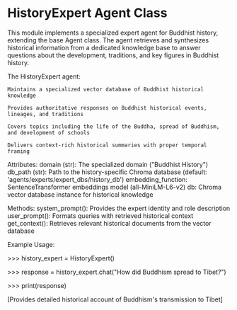 # HistoryExpert Agent Class

This module implements a specialized expert agent for Buddhist history, extending the base Agent class.
The agent retrieves and synthesizes historical information from a dedicated knowledge base to answer questions
about the development, traditions, and key figures in Buddhist history.

The HistoryExpert agent:

    Maintains a specialized vector database of Buddhist historical knowledge

    Provides authoritative responses on Buddhist historical events, lineages, and traditions

    Covers topics including the life of the Buddha, spread of Buddhism, and development of schools

    Delivers context-rich historical summaries with proper temporal framing

Attributes:
domain (str): The specialized domain ("Buddhist History")
db_path (str): Path to the history-specific Chroma database (default: 'agents/experts/expert_dbs/history_db')
embedding_function: SentenceTransformer embeddings model (all-MiniLM-L6-v2)
db: Chroma vector database instance for historical knowledge

Methods:
system_prompt(): Provides the expert identity and role description
user_prompt(): Formats queries with retrieved historical context
get_context(): Retrieves relevant historical documents from the vector database

Example Usage:

\>>> history_expert = HistoryExpert()

\>>> response = history_expert.chat("How did Buddhism spread to Tibet?")

\>>> print(response)

[Provides detailed historical account of Buddhism's transmission to Tibet]